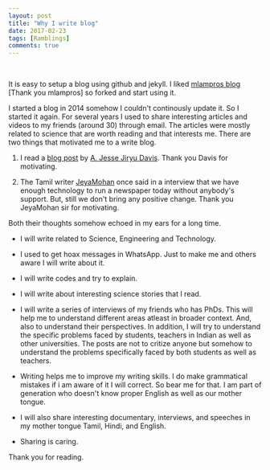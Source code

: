 ```yaml
---
layout: post
title: "Why I write blog"
date: 2017-02-23
tags: [Ramblings]
comments: true
---
```


&nbsp;

It is easy to setup a blog using github and jekyll. I liked [mlampros blog](http://mlampros.github.io/) [Thank you mlampros] so forked and start using it. 

I started a blog in 2014 somehow I couldn't continously update it. So I started it again. For several years I used to share interesting articles and videos to my friends (around 30) through email.  The articles were mostly related to science that are worth reading and that interests me. There are two things that motivated me to a write blog.

1) I read a [blog post](https://emptysqua.re/blog/write-an-excellent-programming-blog/) by [A. Jesse Jiryu Davis](https://twitter.com/jessejiryudavis). Thank you Davis for motivating.

2) The Tamil writer [JeyaMohan](https://en.wikipedia.org/wiki/B._Jeyamohan) once said in a interview that we have enough technology to run a newspaper today without anybody's support. But, still we don't bring any positive change. Thank you JeyaMohan sir for motivating.

Both their thoughts somehow echoed in my ears for a long time.


* I will write related to Science, Engineering and Technology. 

* I used to get hoax messages in WhatsApp. Just to make me and others aware I will write about it.

* I will write codes and try to explain. 

* I will write about interesting science stories that I read.

* I will write a series of interviews of my friends who has PhDs. This will help me to understand different areas atleast in broader context. And, also to understand their perspectives. In addition, I will try to understand the specific problems faced by students, teachers in Indian as well as other universities. The posts are not to critize anyone but somehow to understand the problems specifically faced by both students as well as teachers.

* Writing helps me to improve my writing skills. I do make grammatical mistakes if i am aware of it I will correct. So bear me for that. I am part of generation who doesn't know proper English as well as our mother tongue.

* I will also share interesting documentary, interviews, and speeches in my mother tongue Tamil, Hindi, and English.

* Sharing is caring.


Thank you for reading.

